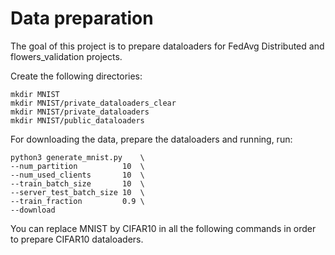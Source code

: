 # Data preparation

The goal of this project is to prepare dataloaders for FedAvg Distributed and 
flowers_validation projects. 

Create the following directories:
```
mkdir MNIST
mkdir MNIST/private_dataloaders_clear
mkdir MNIST/private_dataloaders
mkdir MNIST/public_dataloaders
```

For downloading the data, prepare the dataloaders and running, run:

```
python3 generate_mnist.py    \
--num_partition          10  \
--num_used_clients       10  \
--train_batch_size       10  \
--server_test_batch_size 10  \
--train_fraction         0.9 \
--download     
```

You can replace MNIST by CIFAR10 in all the following commands in order to 
prepare CIFAR10 dataloaders.

